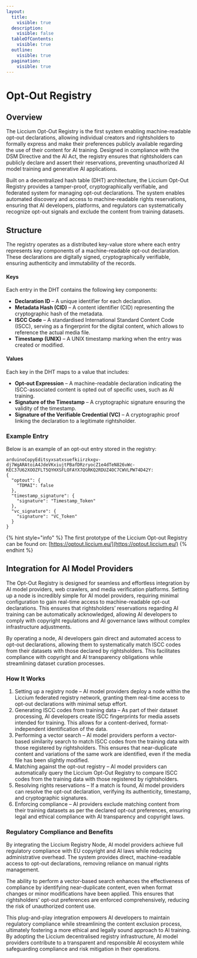 ```yaml
---
layout:
  title:
    visible: true
  description:
    visible: false
  tableOfContents:
    visible: true
  outline:
    visible: true
  pagination:
    visible: true
---
```


# Opt-Out Registry

## **Overview**

The Liccium Opt-Out Registry is the first system enabling machine-readable opt-out declarations, allowing individual creators and rightsholders to formally express and make their preferences publicly available regarding the use of their content for AI training. Designed in compliance with the DSM Directive and the AI Act, the registry ensures that rightsholders can publicly declare and assert their reservations, preventing unauthorized AI model training and generative AI applications.

Built on a decentralized hash table (DHT) architecture, the Liccium Opt-Out Registry provides a tamper-proof, cryptographically verifiable, and federated system for managing opt-out declarations. The system enables automated discovery and access to machine-readable rights reservations, ensuring that AI developers, platforms, and regulators can systematically recognize opt-out signals and exclude the content from training datasets.

## **Structure**

The registry operates as a distributed key-value store where each entry represents key components of a machine-readable opt-out declaration. These declarations are digitally signed, cryptographically verifiable, ensuring authenticity and immutability of the records.

#### **Keys**

Each entry in the DHT contains the following key components:

* **Declaration ID** – A unique identifier for each declaration.
* **Metadata Hash (CID)** – A content identifier (CID) representing the cryptographic hash of the metadata.
* **ISCC Code** – A standardised International Standard Content Code (ISCC), serving as a fingerprint for the digital content, which allows to reference the actual media file.
* **Timestamp (UNIX)** – A UNIX timestamp marking when the entry was created or modified.

#### **Values**

Each key in the DHT maps to a value that includes:

* **Opt-out Expression** – A machine-readable declaration indicating the ISCC-associated content is opted out of specific uses, such as AI training.
* **Signature of the Timestamp** – A cryptographic signature ensuring the validity of the timestamp.
* **Signature of the Verifiable Credential (VC)** – A cryptographic proof linking the declaration to a legitimate rightsholder.

### **Example Entry**

Below is an example of an opt-out entry stored in the registry:

```
arduinoCopyEditsyxsatxsuefkiirzkxgv-dj7WgARAtoiA4JdeVKxiujtPBafDRzryocZ1e4dTeN826vWc-KEC37U62XOOZFLT5QYHXSFLOFAYX7QGRKQ2RDUZ4OC7CWVLPW74D42Y:
{
  "optout": {
    "TDMAI": false
  },
  "timestamp_signature": {
    "signature": "Timestamp_Token"
  },
  "vc_signature": {
    "signature": "VC_Token"
  }
}
```

{% hint style="info" %}
The first prototype of the Liccium Opt-out Registry can be found on: [https://optout.liccium.eu/](https://optout.liccium.eu/)
{% endhint %}

## **Integration for AI Model Providers**

The Opt-Out Registry is designed for seamless and effortless integration by AI model providers, web crawlers, and media verification platforms. Setting up a node is incredibly simple for AI model providers, requiring minimal configuration to gain real-time access to machine-readable opt-out declarations. This ensures that rightsholders’ reservations regarding AI training can be automatically acknowledged, allowing AI developers to comply with copyright regulations and AI governance laws without complex infrastructure adjustments.

By operating a node, AI developers gain direct and automated access to opt-out declarations, allowing them to systematically match ISCC codes from their datasets with those declared by rightsholders. This facilitates compliance with copyright and AI transparency obligations while streamlining dataset curation processes.

### **How It Works**

1. Setting up a registry node – AI model providers deploy a node within the Liccium federated registry network, granting them real-time access to opt-out declarations with minimal setup effort.
2. Generating ISCC codes from training data – As part of their dataset processing, AI developers create ISCC fingerprints for media assets intended for training. This allows for a content-derived, format-independent identification of the data.
3. Performing a vector search – AI model providers perform a vector-based similarity search to match ISCC codes from the training data with those registered by rightsholders. This ensures that near-duplicate content and variations of the same work are identified, even if the media file has been slightly modified.
4. Matching against the opt-out registry – AI model providers can automatically query the Liccium Opt-Out Registry to compare ISCC codes from the training data with those registered by rightsholders.
5. Resolving rights reservations – If a match is found, AI model providers can resolve the opt-out declaration, verifying its authenticity, timestamp, and cryptographic signatures.
6. Enforcing compliance – AI providers exclude matching content from their training datasets as per the declared opt-out preferences, ensuring legal and ethical compliance with AI transparency and copyright laws.

### **Regulatory Compliance and Benefits**

By integrating the Liccium Registry Node, AI model providers achieve full regulatory compliance with EU copyright and AI laws while reducing administrative overhead. The system provides direct, machine-readable access to opt-out declarations, removing reliance on manual rights management.

The ability to perform a vector-based search enhances the effectiveness of compliance by identifying near-duplicate content, even when format changes or minor modifications have been applied. This ensures that rightsholders’ opt-out preferences are enforced comprehensively, reducing the risk of unauthorized content use.

This plug-and-play integration empowers AI developers to maintain regulatory compliance while streamlining the content exclusion process, ultimately fostering a more ethical and legally sound approach to AI training. By adopting the Liccium decentralised registry infrastructure, AI model providers contribute to a transparent and responsible AI ecosystem while safeguarding compliance and risk mitigation in their operations.
